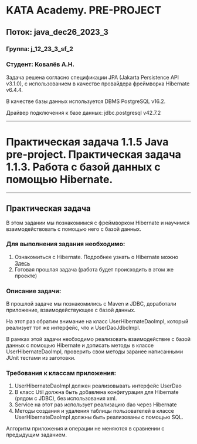 # KATA Academy. PRE-PROJECT

## Поток: java_dec26_2023_3
### Группа: j_12_23_3_sf_2
### Студент: Ковалёв А.Н.

Задача решена согласно спецификации JPA (Jakarta Persistence API v3.1.0), с использованием в качестве провайдера фреймворка Hibernate v6.4.4.

В качестве базы данных используется DBMS PostgreSQL v16.2.

Драйвер подключения к базе данных: jdbc.postgresql v42.7.2
___

# Практическая задача 1.1.5 Java pre-project. Практическая задача 1.1.3. Работа с базой данных c помощью Hibernate.

---
## Практическая задача

В этом задании мы познакомимся с фреймворком Hibernate и научимся взаимодействовать с помощью него с базой данных.

### Для выполнения задания необходимо:
1. Ознакомиться с Hibernate. Подробнее узнать о Hibernate можно [Здесь](https://hibernate.org/orm/)
2. Готовая прошлая задача (работа будет происходить в этом же проекте)

### Описание задачи:
В прошлой задаче мы познакомились с Maven и JDBC, доработали приложение, взаимодействующее с базой данных.

На этот раз обратим внимание на класс UserHibernateDaoImpl, который реализует тот же интерфейс, что и UserDaoJdbcImpl.

В рамках этой задачи необходимо реализовать взаимодействие с базой данных с помощью Hibernate и дописать методы в классе UserHibernateDaoImpl,
проверить свои методы заранее написанными JUnit тестами из заготовки.

### Требования к классам приложения:

1. UserHibernateDaoImpl должен реализовывать интерфейс UserDao
2. В класс Util должна быть добавлена конфигурация для Hibernate (рядом с JDBC), без использования xml.
3. Service на этот раз использует реализацию dao через Hibernate
4. Методы создания и удаления таблицы пользователей в классе UserHibernateDaoImpl должны быть реализованы с помощью SQL.

Алгоритм приложения и операции не меняются в сравнении с предыдущим заданием.